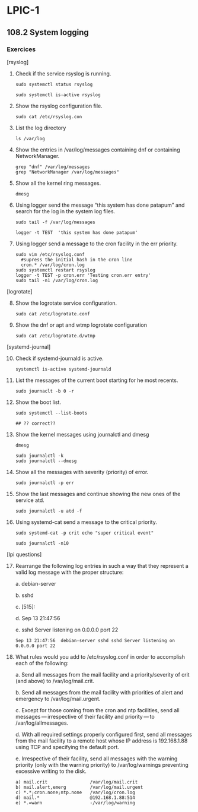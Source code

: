 # LPIC-1


## 108.2 System logging

### Exercices


[rsyslog]

1. Check if the service rsyslog is running.
   ```
   sudo systemctl status rsyslog
   
   sudo systemctl is-active rsyslog
   ```
   
2. Show the rsyslog configuration file.
   ```
   sudo cat /etc/rsyslog.con
   ```

3. List the log directory
   ```
   ls /var/log
   ```

4. Show the entries in /var/log/messages containing dnf or containing NetworkManager.
   ```
   grep "dnf" /var/log/messages
   grep "NetworkManager /var/log/messages"
   ```

5. Show all the kernel ring messages.
   ```
   dmesg
   ```

6. Using logger send the message “this system has done patapum” and search for the log in the system log files.
   ```
   sudo tail -f /var/log/messages
   
   logger -t TEST  'this system has done patapum'
   ```

7. Using logger send a message to the cron facility  in the err priority.
   ```
   sudo vim /etc/rsyslog.conf
     #supress the initial hash in the cron line
     cron.* /var/log/cron.log
   sudo systemctl restart rsyslog
   logger -t TEST -p cron.err 'Testing cron.err entry'
   sudo tail -n1 /var/log/cron.log
   ```

[logrotate]

8. Show the logrotate service configuration.
   ```
   sudo cat /etc/logrotate.conf
   ```
   
9. Show the dnf or apt and wtmp logrotate configuration
   ```
   sudo cat /etc/logrotate.d/wtmp
   ```

[systemd-journal]

10. Check if systemd-journald is active.
    ```
    systemctl is-active systemd-journald
    ```

11. List the messages of the current boot starting for he most recents.
    ```
    sudo journaclt -b 0 -r
    ```    

12. Show the boot list.
    ```
    sudo systemctl --list-boots
    
    ## ?? correct??
    ```

13. Show the kernel messages using journalctl and dmesg
    ```
    dmesg
    
    sudo journalctl -k
    sudo journalctl --dmesg 
    ```

14. Show all the messages with severity (priority) of error.
    ```
    sudo journalctl -p err
    ```

15. Show the last messages and continue showing the new ones of the service atd.
    ```
    sudo journalctl -u atd -f 
    ```

16. Using systemd-cat send a message to the critical priority.
    ```
	sudo systemd-cat -p crit echo "super critical event"
	
	sudo journalctl -n10
    ```

[lpi questions]

17. Rearrange the following log entries in such a way that they represent a valid log message with the proper structure:

    a. debian-server

    b. sshd

    c. [515]:

    d. Sep 13 21:47:56

    e. sshd Server listening on 0.0.0.0 port 22
    ```
    Sep 13 21:47:56  debian-server sshd sshd Server listening on 0.0.0.0 port 22
    ```
    

18. What rules would you add to /etc/rsyslog.conf in order to accomplish each of the following:

    a. Send all messages from the mail facility and a priority/severity of crit (and above) to /var/log/mail.crit.

    b. Send all messages from the mail facility with priorities of alert and emergency to /var/log/mail.urgent.
  
    c. Except for those coming from the cron and ntp facilities, send all messages — irrespective of their facility and priority — to /var/log/allmessages.
  
    d. With all required settings properly configured first, send all messages from the mail facility to a remote host whose IP address is 192.168.1.88 using TCP and specifying the default port.
    
    e. Irrespective of their facility, send all messages with the warning priority (only with the warning priority) to /var/log/warnings preventing excessive writing to the disk.
    ```
    a) mail.crit 				/var/log/mail.crit
    b) mail.alert,emerg 		/var/log/mail.urgent
    c) *.*;cron.none;ntp.none	/var/log/cron.log
    d) mail.* 					@192.168.1.88:514
    e) *.=warn 					-/var/log/warning
    ```


